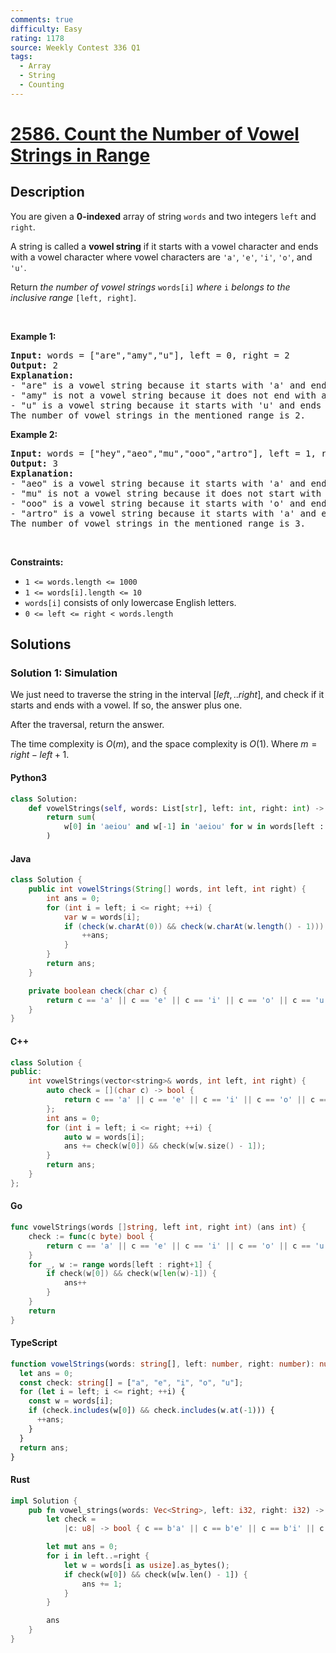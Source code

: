 ```yaml
---
comments: true
difficulty: Easy
rating: 1178
source: Weekly Contest 336 Q1
tags:
  - Array
  - String
  - Counting
---
```


<!-- problem:start -->

# [2586. Count the Number of Vowel Strings in Range](https://leetcode.com/problems/count-the-number-of-vowel-strings-in-range)


## Description

<!-- description:start -->

<p>You are given a <strong>0-indexed</strong> array of string <code>words</code> and two integers <code>left</code> and <code>right</code>.</p>

<p>A string is called a <strong>vowel string</strong> if it starts with a vowel character and ends with a vowel character where vowel characters are <code>&#39;a&#39;</code>, <code>&#39;e&#39;</code>, <code>&#39;i&#39;</code>, <code>&#39;o&#39;</code>, and <code>&#39;u&#39;</code>.</p>

<p>Return <em>the number of vowel strings </em><code>words[i]</code><em> where </em><code>i</code><em> belongs to the inclusive range </em><code>[left, right]</code>.</p>

<p>&nbsp;</p>
<p><strong class="example">Example 1:</strong></p>

<pre>
<strong>Input:</strong> words = [&quot;are&quot;,&quot;amy&quot;,&quot;u&quot;], left = 0, right = 2
<strong>Output:</strong> 2
<strong>Explanation:</strong> 
- &quot;are&quot; is a vowel string because it starts with &#39;a&#39; and ends with &#39;e&#39;.
- &quot;amy&quot; is not a vowel string because it does not end with a vowel.
- &quot;u&quot; is a vowel string because it starts with &#39;u&#39; and ends with &#39;u&#39;.
The number of vowel strings in the mentioned range is 2.
</pre>

<p><strong class="example">Example 2:</strong></p>

<pre>
<strong>Input:</strong> words = [&quot;hey&quot;,&quot;aeo&quot;,&quot;mu&quot;,&quot;ooo&quot;,&quot;artro&quot;], left = 1, right = 4
<strong>Output:</strong> 3
<strong>Explanation:</strong> 
- &quot;aeo&quot; is a vowel string because it starts with &#39;a&#39; and ends with &#39;o&#39;.
- &quot;mu&quot; is not a vowel string because it does not start with a vowel.
- &quot;ooo&quot; is a vowel string because it starts with &#39;o&#39; and ends with &#39;o&#39;.
- &quot;artro&quot; is a vowel string because it starts with &#39;a&#39; and ends with &#39;o&#39;.
The number of vowel strings in the mentioned range is 3.
</pre>

<p>&nbsp;</p>
<p><strong>Constraints:</strong></p>

<ul>
	<li><code>1 &lt;= words.length &lt;= 1000</code></li>
	<li><code>1 &lt;= words[i].length &lt;= 10</code></li>
	<li><code>words[i]</code> consists of only lowercase English letters.</li>
	<li><code>0 &lt;= left &lt;= right &lt; words.length</code></li>
</ul>

<!-- description:end -->

## Solutions

<!-- solution:start -->

### Solution 1: Simulation

We just need to traverse the string in the interval $[left,.. right]$, and check if it starts and ends with a vowel. If so, the answer plus one.

After the traversal, return the answer.

The time complexity is $O(m)$, and the space complexity is $O(1)$. Where $m = right - left + 1$.

<!-- tabs:start -->

#### Python3

```python
class Solution:
    def vowelStrings(self, words: List[str], left: int, right: int) -> int:
        return sum(
            w[0] in 'aeiou' and w[-1] in 'aeiou' for w in words[left : right + 1]
        )
```

#### Java

```java
class Solution {
    public int vowelStrings(String[] words, int left, int right) {
        int ans = 0;
        for (int i = left; i <= right; ++i) {
            var w = words[i];
            if (check(w.charAt(0)) && check(w.charAt(w.length() - 1))) {
                ++ans;
            }
        }
        return ans;
    }

    private boolean check(char c) {
        return c == 'a' || c == 'e' || c == 'i' || c == 'o' || c == 'u';
    }
}
```

#### C++

```cpp
class Solution {
public:
    int vowelStrings(vector<string>& words, int left, int right) {
        auto check = [](char c) -> bool {
            return c == 'a' || c == 'e' || c == 'i' || c == 'o' || c == 'u';
        };
        int ans = 0;
        for (int i = left; i <= right; ++i) {
            auto w = words[i];
            ans += check(w[0]) && check(w[w.size() - 1]);
        }
        return ans;
    }
};
```

#### Go

```go
func vowelStrings(words []string, left int, right int) (ans int) {
	check := func(c byte) bool {
		return c == 'a' || c == 'e' || c == 'i' || c == 'o' || c == 'u'
	}
	for _, w := range words[left : right+1] {
		if check(w[0]) && check(w[len(w)-1]) {
			ans++
		}
	}
	return
}
```

#### TypeScript

```ts
function vowelStrings(words: string[], left: number, right: number): number {
  let ans = 0;
  const check: string[] = ["a", "e", "i", "o", "u"];
  for (let i = left; i <= right; ++i) {
    const w = words[i];
    if (check.includes(w[0]) && check.includes(w.at(-1))) {
      ++ans;
    }
  }
  return ans;
}
```

#### Rust

```rust
impl Solution {
    pub fn vowel_strings(words: Vec<String>, left: i32, right: i32) -> i32 {
        let check =
            |c: u8| -> bool { c == b'a' || c == b'e' || c == b'i' || c == b'o' || c == b'u' };

        let mut ans = 0;
        for i in left..=right {
            let w = words[i as usize].as_bytes();
            if check(w[0]) && check(w[w.len() - 1]) {
                ans += 1;
            }
        }

        ans
    }
}
```

<!-- tabs:end -->

<!-- solution:end -->

<!-- problem:end -->

